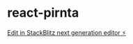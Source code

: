 # react-pirnta

[Edit in StackBlitz next generation editor ⚡️](https://stackblitz.com/~/github.com/patrickkenya/react-pirnta)